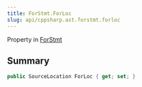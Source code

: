```yaml
---
title: ForStmt.ForLoc
slug: api/cppsharp.ast.forstmt.forloc
---
```

Property in [ForStmt](/api/cppsharp/ast/forstmt)

## Summary



```csharp
public SourceLocation ForLoc { get; set; }
```

